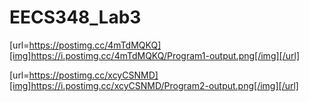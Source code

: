 # EECS348_Lab3

[url=https://postimg.cc/4mTdMQKQ][img]https://i.postimg.cc/4mTdMQKQ/Program1-output.png[/img][/url]

[url=https://postimg.cc/xcyCSNMD][img]https://i.postimg.cc/xcyCSNMD/Program2-output.png[/img][/url]
